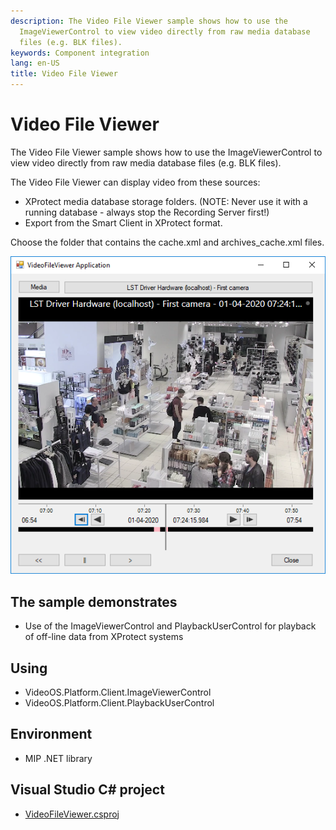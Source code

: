 ```yaml
---
description: The Video File Viewer sample shows how to use the
  ImageViewerControl to view video directly from raw media database
  files (e.g. BLK files).
keywords: Component integration
lang: en-US
title: Video File Viewer
---
```


# Video File Viewer

The Video File Viewer sample shows how to use the ImageViewerControl to
view video directly from raw media database files (e.g. BLK files).

The Video File Viewer can display video from these sources:

-   XProtect media database storage folders. (NOTE: Never use it with a
    running database - always stop the Recording Server first!)
-   Export from the Smart Client in XProtect format.

Choose the folder that contains the cache.xml and archives_cache.xml
files.

![Video File Viewer](videofileviewer.png)

## The sample demonstrates

-   Use of the ImageViewerControl and PlaybackUserControl for playback
    of off-line data from XProtect systems

## Using

-   VideoOS.Platform.Client.ImageViewerControl
-   VideoOS.Platform.Client.PlaybackUserControl

## Environment

-   MIP .NET library

## Visual Studio C\# project

-   [VideoFileViewer.csproj](javascript:openLink('..\\\\ComponentSamples\\\\VideoFileViewer\\\\VideoFileViewer.csproj');)
